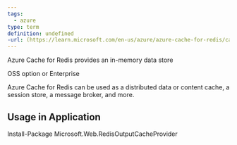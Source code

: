 ```yaml
---
tags:
  - azure
type: term
definition: undefined
-url: (https://learn.microsoft.com/en-us/azure/azure-cache-for-redis/cache-overview)
---
```


Azure Cache for Redis provides an in-memory data store

OSS option or Enterprise

Azure Cache for Redis can be used as a distributed data or content cache, a session store, a message broker, and more.

## Usage in Application

Install-Package Microsoft.Web.RedisOutputCacheProvider


